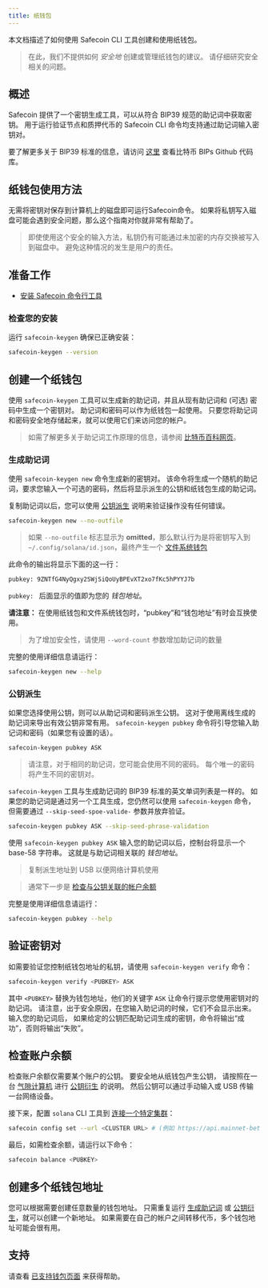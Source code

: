 ```yaml
---
title: 纸钱包
---
```


本文档描述了如何使用 Safecoin CLI 工具创建和使用纸钱包。

> 在此，我们不提供如何 _安全地_ 创建或管理纸钱包的建议。 请仔细研究安全相关的问题。

## 概述

Safecoin 提供了一个密钥生成工具，可以从符合 BIP39 规范的助记词中获取密钥。 用于运行验证节点和质押代币的 Safecoin CLI 命令均支持通过助记词输入密钥对。

要了解更多关于 BIP39 标准的信息，请访问 [这里](https://github.com/bitcoin/bips/blob/master/bip-0039.mediawiki) 查看比特币 BIPs Github 代码库。

## 纸钱包使用方法

无需将密钥对保存到计算机上的磁盘即可运行Safecoin命令。 如果将私钥写入磁盘可能会遇到安全问题，那么这个指南对你就非常有帮助了。

> 即使使用这个安全的输入方法，私钥仍有可能通过未加密的内存交换被写入到磁盘中。 避免这种情况的发生是用户的责任。

## 准备工作

- [安装 Safecoin 命令行工具](../cli/install-solana-cli-tools.md)

### 检查您的安装

运行 `safecoin-keygen` 确保已正确安装：

```bash
safecoin-keygen --version
```

## 创建一个纸钱包

使用 `safecoin-keygen` 工具可以生成新的助记词，并且从现有助记词和 (可选) 密码中生成一个密钥对。 助记词和密码可以作为纸钱包一起使用。 只要您将助记词和密码安全地存储起来，就可以使用它们来访问您的帐户。

> 如需了解更多关于助记词工作原理的信息，请参阅 [比特币百科网页](https://en.bitcoin.it/wiki/Seed_phrase)。

### 生成助记词

使用 `safecoin-keygen new` 命令生成新的密钥对。 该命令将生成一个随机的助记词，要求您输入一个可选的密码，然后将显示派生的公钥和纸钱包生成的助记词。

复制助记词以后，您可以使用 [公钥派生](#public-key-derivation) 说明来验证操作没有任何错误。

```bash
safecoin-keygen new --no-outfile
```

> 如果 `--no-outfile` 标志显示为 **omitted**，那么默认行为是将密钥写入到 `~/.config/solana/id.json`，最终产生一个 [文件系统钱包](file-system-wallet.md)

此命令的输出将显示下面的这一行：

```bash
pubkey: 9ZNTfG4NyQgxy2SWjSiQoUyBPEvXT2xo7fKc5hPYYJ7b
```

`pubkey: ` 后面显示的值即为您的 _钱包地址_。

**请注意：** 在使用纸钱包和文件系统钱包时，“pubkey”和“钱包地址”有时会互换使用。

> 为了增加安全性，请使用 `--word-count` 参数增加助记词的数量

完整的使用详细信息请运行：

```bash
safecoin-keygen new --help
```

### 公钥派生

如果您选择使用公钥，则可以从助记词和密码派生公钥。 这对于使用离线生成的助记词来导出有效公钥非常有用。 `safecoin-keygen pubkey` 命令将引导您输入助记词和密码（如果您有设置的话）。

```bash
safecoin-keygen pubkey ASK
```

> 请注意，对于相同的助记词，您可能会使用不同的密码。 每个唯一的密码将产生不同的密钥对。

`safecoin-keygen` 工具与生成助记词的 BIP39 标准的英文单词列表是一样的。 如果您的助记词是通过另一个工具生成，您仍然可以使用 `safecoin-keygen` 命令，但需要通过 `--skip-seed-spoe-valide-` 参数并放弃验证。

```bash
safecoin-keygen pubkey ASK --skip-seed-phrase-validation
```

使用 `safecoin-keygen pubkey ASK` 输入您的助记词以后，控制台将显示一个 base-58 字符串。 这就是与助记词相关联的 _钱包地址_。

> 复制派生地址到 USB 以便网络计算机使用

> 通常下一步是 [检查与公钥关联的帐户余额](#checking-account-balance)

完整是使用详细信息请运行：

```bash
safecoin-keygen pubkey --help
```

## 验证密钥对

如需要验证您控制纸钱包地址的私钥，请使用 `safecoin-keygen verify` 命令：

```bash
safecoin-keygen verify <PUBKEY> ASK
```

其中 `<PUBKEY>` 替换为钱包地址，他们的关键字 `ASK` 让命令行提示您使用密钥对的助记词。 请注意，出于安全原因，在您输入助记词的时候，它们不会显示出来。 输入您的助记词后， 如果给定的公钥匹配助记词生成的密钥，命令将输出“成功”，否则将输出“失败”。

## 检查账户余额

检查账户余额仅需要某个账户的公钥。 要安全地从纸钱包产生公钥， 请按照在一台 [气隙计算机](https://en.wikipedia.org/wiki/Air_gap_(networking)) 进行 [公钥衍生](#public-key-derivation) 的说明。 然后公钥可以通过手动输入或 USB 传输一台网络设备。

接下来，配置 `solana` CLI 工具到 [连接一个特定集群](../cli/choose-a-cluster.md)：

```bash
safecoin config set --url <CLUSTER URL> # (例如 https://api.mainnet-beta.safecoin.org)
```

最后，如需检查余额，请运行以下命令：

```bash
safecoin balance <PUBKEY>
```

## 创建多个纸钱包地址

您可以根据需要创建任意数量的钱包地址。 只需重复运行 [生成助记词](#seed-phrase-generation) 或 [公钥衍生](#public-key-derivation)，就可以创建一个新地址。 如果需要在自己的帐户之间转移代币，多个钱包地址可能会很有用。

## 支持

请查看 [已支持钱包页面](support.md) 来获得帮助。
